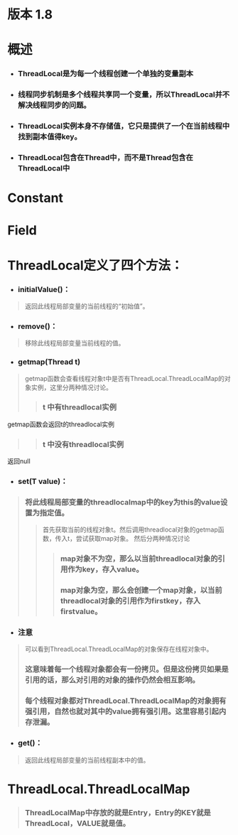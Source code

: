 # 版本 1.8

# 概述
* ### ThreadLocal是为每一个线程创建一个单独的变量副本
* ### 线程同步机制是多个线程共享同一个变量，所以ThreadLocal并不解决线程同步的问题。
* ### ThreadLocal实例本身不存储值，它只是提供了一个在当前线程中找到副本值得key。
* ### ThreadLocal包含在Thread中，而不是Thread包含在ThreadLocal中


# Constant
# Field

# ThreadLocal定义了四个方法：



* ### initialValue()：
>返回此线程局部变量的当前线程的“初始值”。

* ### remove()：
> 移除此线程局部变量当前线程的值。

* ### getmap(Thread t)
>getmap函数会查看线程对象t中是否有ThreadLocal.ThreadLocalMap的对象实例，这里分两种情况讨论。
>> ### t 中有threadlocal实例
getmap函数会返回t的threadlocal实例
>> ### t 中没有threadlocal实例
返回null

* ### set(T value)：
> ### 将此线程局部变量的threadlocalmap中的key为this的value设置为指定值。
>> 首先获取当前的线程对象t。然后调用threadlocal对象的getmap函数，传入t，尝试获取map对象。
然后分两种情况讨论
>>> ### map对象不为空，那么以当前threadlocal对象的引用作为key，存入value。
>>> ### map对象为空，那么会创建一个map对象，以当前threadlocal对象的引用作为firstkey，存入firstvalue。

* ### 注意
>可以看到ThreadLocal.ThreadLocalMap的对象保存在线程对象中。
> ### 这意味着每一个线程对象都会有一份拷贝。但是这份拷贝如果是引用的话，那么对引用的对象的操作仍然会相互影响。
> ### 每个线程对象都对ThreadLocal.ThreadLocalMap的对象拥有强引用，自然也就对其中的value拥有强引用。这里容易引起内存泄漏。

* ### get()：
>返回此线程局部变量的当前线程副本中的值。


# ThreadLocal.ThreadLocalMap
> ### ThreadLocalMap中存放的就是Entry，Entry的KEY就是ThreadLocal，VALUE就是值。
